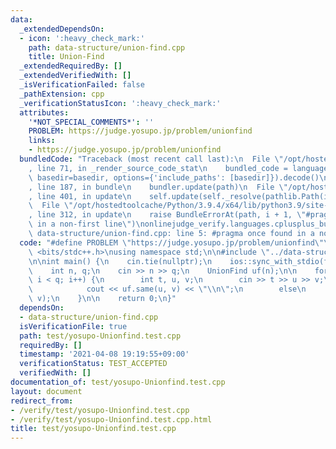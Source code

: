 ```yaml
---
data:
  _extendedDependsOn:
  - icon: ':heavy_check_mark:'
    path: data-structure/union-find.cpp
    title: Union-Find
  _extendedRequiredBy: []
  _extendedVerifiedWith: []
  _isVerificationFailed: false
  _pathExtension: cpp
  _verificationStatusIcon: ':heavy_check_mark:'
  attributes:
    '*NOT_SPECIAL_COMMENTS*': ''
    PROBLEM: https://judge.yosupo.jp/problem/unionfind
    links:
    - https://judge.yosupo.jp/problem/unionfind
  bundledCode: "Traceback (most recent call last):\n  File \"/opt/hostedtoolcache/Python/3.9.4/x64/lib/python3.9/site-packages/onlinejudge_verify/documentation/build.py\"\
    , line 71, in _render_source_code_stat\n    bundled_code = language.bundle(stat.path,\
    \ basedir=basedir, options={'include_paths': [basedir]}).decode()\n  File \"/opt/hostedtoolcache/Python/3.9.4/x64/lib/python3.9/site-packages/onlinejudge_verify/languages/cplusplus.py\"\
    , line 187, in bundle\n    bundler.update(path)\n  File \"/opt/hostedtoolcache/Python/3.9.4/x64/lib/python3.9/site-packages/onlinejudge_verify/languages/cplusplus_bundle.py\"\
    , line 401, in update\n    self.update(self._resolve(pathlib.Path(included), included_from=path))\n\
    \  File \"/opt/hostedtoolcache/Python/3.9.4/x64/lib/python3.9/site-packages/onlinejudge_verify/languages/cplusplus_bundle.py\"\
    , line 312, in update\n    raise BundleErrorAt(path, i + 1, \"#pragma once found\
    \ in a non-first line\")\nonlinejudge_verify.languages.cplusplus_bundle.BundleErrorAt:\
    \ data-structure/union-find.cpp: line 5: #pragma once found in a non-first line\n"
  code: "#define PROBLEM \"https://judge.yosupo.jp/problem/unionfind\"\n\n#include\
    \ <bits/stdc++.h>\nusing namespace std;\n\n#include \"../data-structure/union-find.cpp\"\
    \n\nint main() {\n    cin.tie(nullptr);\n    ios::sync_with_stdio(false);\n\n\
    \    int n, q;\n    cin >> n >> q;\n    UnionFind uf(n);\n\n    for(int i = 0;\
    \ i < q; i++) {\n        int t, u, v;\n        cin >> t >> u >> v;\n        if(t)\n\
    \            cout << uf.same(u, v) << \"\\n\";\n        else\n            uf.unite(u,\
    \ v);\n    }\n\n    return 0;\n}"
  dependsOn:
  - data-structure/union-find.cpp
  isVerificationFile: true
  path: test/yosupo-Unionfind.test.cpp
  requiredBy: []
  timestamp: '2021-04-08 19:19:55+09:00'
  verificationStatus: TEST_ACCEPTED
  verifiedWith: []
documentation_of: test/yosupo-Unionfind.test.cpp
layout: document
redirect_from:
- /verify/test/yosupo-Unionfind.test.cpp
- /verify/test/yosupo-Unionfind.test.cpp.html
title: test/yosupo-Unionfind.test.cpp
---
```

